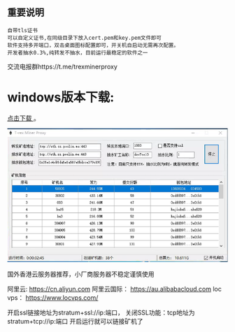 
## 重要说明
```bigquery
自带tls证书
可以自定义证书,在同级目录下放入cert.pem和key.pem文件即可
软件支持多开端口，双击桌面图标配置即可，开关机自启动无需再次配置。
开发者抽水0.3%,纯转发不抽水，目前运行最稳定的软件之一
```
交流电报群https://t.me/trexminerproxy


# windows版本下载:
[点击下载 ](https://github.com/ethminerpro/MinerProxyvip/raw/main/MinerProxy%20Win.exe) 。

![222](222.png)

国外香港云服务器推荐，小厂商服务器不稳定谨慎使用

阿里云:
https://cn.aliyun.com
阿里云国际：
https://au.alibabacloud.com
loc vps：
https://www.locvps.com/

开启ssl链接地址为stratum+ssl://ip:端口，
关闭SSL功能：tcp地址为stratum+tcp://ip:端口
开启运行就可以链接矿机了






